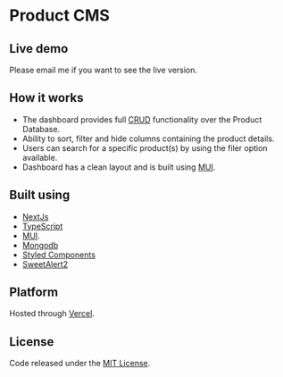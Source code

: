 # Product CMS

## Live demo

Please email me if you want to see the live version.

## How it works
- The dashboard provides full [CRUD](https://en.wikipedia.org/wiki/Create%2C_read%2C_update_and_delete) functionality over the Product Database.
- Ability to sort, filter and hide columns containing the product details.
- Users can search for a specific product(s) by using the filer option available.
- Dashboard has a clean layout and is built using [MUI](https://mui.com/).


## Built using

- [NextJs](https://nextjs.org/)
- [TypeScript](https://www.typescriptlang.org/)
- [MUI](https://mui.com/).
- [Mongodb](https://www.mongodb.com/)
- [Styled Components](https://styled-components.com/)
- [SweetAlert2](https://sweetalert2.github.io/v10.html)

## Platform

Hosted through [Vercel](https://vercel.com/).

## License

Code released under the [MIT License](https://github.com/Tushar-Indurjeeth/Product-CMS/blob/5cd1bb6f1fcde27c2c22835399d119839c062a00/LICENSE).
